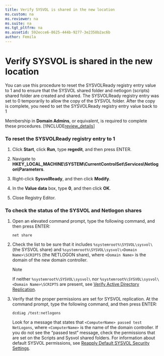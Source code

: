 ```yaml
---
title: Verify SYSVOL is shared in the new location
ms.custom: na
ms.reviewer: na
ms.suite: na
ms.tgt_pltfrm: na
ms.assetid: 592ecce6-8625-444b-9277-3e2358b2ac6b
author: Femila
---
```

# Verify SYSVOL is shared in the new location
  You can use this procedure to reset the SYSVOLReady registry entry value to 1 and to ensure that the SYSVOL shared folder and netlogon \(scripts\) shared folder are created and shared. The SYSVOLReady registry entry was set to 0 temporarily to allow the copy of the SYSVOL folder. After the copy is complete, you need to set the SYSVOLReady registry entry value back to 1  
  
 Membership in **Domain Admins**, or equivalent, is required to complete these procedures. [!INCLUDE[review_details](../Token/review_details_md.md)]  
  
### To reset the SYSVOLReady registry entry to 1  
  
1.  Click **Start**, click **Run**, type **regedit**, and then press ENTER.  
  
2.  Navigate to **HKEY\_LOCAL\_MACHINE\\SYSTEM\\CurrentControlSet\\Services\\Netlogon\\Parameters**.  
  
3.  Right\-click **SysvolReady**, and then click **Modify**.  
  
4.  In the **Value data** box, type **0**, and then click **OK**.  
  
5.  Close Registry Editor.  
  
### To check the status of the SYSVOL and Netlogon shares  
  
1.  Open an elevated command prompt, type the following command, and then press ENTER:  
  
     `net share`  
  
2.  Check the list to be sure that it includes `%systemroot%\SYSVOL\sysvol\` \(the SYSVOL share\) and `%systemroot%\SYSVOL\sysvol\<Domain Name>\SCRIPTS` \(the NETLOGON share\), where `<Domain Name>` is the domain of the new domain controller.  
  
    > [!NOTE]  
    >  If neither `%systemroot%\SYSVOL\sysvol\` nor `%systemroot%\SYSVOL\sysvol\<Domain Name>\SCRIPTS` are present, see [Verify Active Directory Replication](../Topic/Verify-Active-Directory-Replication.md).  
  
3.  Verify that the proper permissions are set for SYSVOL replication. At the command prompt, type the following command, and then press ENTER:  
  
     `dcdiag /test:netlogons`  
  
     Look for a message that states that `<ComputerName> passed test NetLogons`, where `<ComputerName>` is the name of the domain controller. If you do not see the “passed test” message, check the permissions that are set on the Scripts and Sysvol shared folders. For information about default SYSVOL permissions, see [Reapply Default SYSVOL Security Settings](../Topic/Reapply-Default-SYSVOL-Security-Settings.md).  
  
  